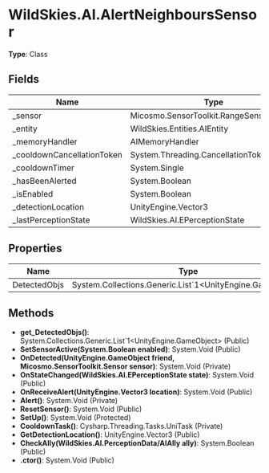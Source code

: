 ﻿# WildSkies.AI.AlertNeighboursSensor

**Type**: Class

## Fields

| Name | Type | Access |
|------|------|--------|
| _sensor | Micosmo.SensorToolkit.RangeSensor | Private |
| _entity | WildSkies.Entities.AIEntity | Private |
| _memoryHandler | AIMemoryHandler | Private |
| _cooldownCancellationToken | System.Threading.CancellationTokenSource | Private |
| _cooldownTimer | System.Single | Private |
| _hasBeenAlerted | System.Boolean | Private |
| _isEnabled | System.Boolean | Private |
| _detectionLocation | UnityEngine.Vector3 | Private |
| _lastPerceptionState | WildSkies.AI.EPerceptionState | Private |

## Properties

| Name | Type | Access |
|------|------|--------|
| DetectedObjs | System.Collections.Generic.List`1<UnityEngine.GameObject> | Public |

## Methods

- **get_DetectedObjs()**: System.Collections.Generic.List`1<UnityEngine.GameObject> (Public)
- **SetSensorActive(System.Boolean enabled)**: System.Void (Public)
- **OnDetected(UnityEngine.GameObject friend, Micosmo.SensorToolkit.Sensor sensor)**: System.Void (Private)
- **OnStateChanged(WildSkies.AI.EPerceptionState state)**: System.Void (Public)
- **OnReceiveAlert(UnityEngine.Vector3 location)**: System.Void (Public)
- **Alert()**: System.Void (Private)
- **ResetSensor()**: System.Void (Public)
- **SetUp()**: System.Void (Protected)
- **CooldownTask()**: Cysharp.Threading.Tasks.UniTask (Private)
- **GetDetectionLocation()**: UnityEngine.Vector3 (Public)
- **CheckAlly(WildSkies.AI.PerceptionData/AIAlly ally)**: System.Boolean (Public)
- **.ctor()**: System.Void (Public)

